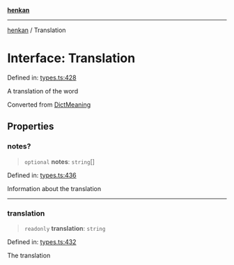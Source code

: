 [**henkan**](../README.md)

***

[henkan](../README.md) / Translation

# Interface: Translation

Defined in: [types.ts:428](https://github.com/Ronokof/Henkan/blob/cdcdfbcc72ca03339cd98398efd7d5e82826d66f/src/types.ts#L428)

A translation of the word

Converted from [DictMeaning](DictMeaning.md)

## Properties

### notes?

> `optional` **notes**: `string`[]

Defined in: [types.ts:436](https://github.com/Ronokof/Henkan/blob/cdcdfbcc72ca03339cd98398efd7d5e82826d66f/src/types.ts#L436)

Information about the translation

***

### translation

> `readonly` **translation**: `string`

Defined in: [types.ts:432](https://github.com/Ronokof/Henkan/blob/cdcdfbcc72ca03339cd98398efd7d5e82826d66f/src/types.ts#L432)

The translation
